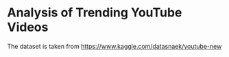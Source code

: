 # Analysis of Trending YouTube Videos
The dataset is taken from https://www.kaggle.com/datasnaek/youtube-new
